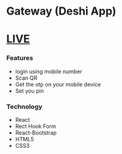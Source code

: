 # Gateway (Deshi App)
# [LIVE](https://deshi-gateway-by-sharar.netlify.app/)

### Features
- login using mobile number 
- Scan QR
- Get the otp on your mobile device 
- Set you pin

### Technology
- React
- Rect Hook Form
- React-Bootstrap
- HTML5
- CSS3
